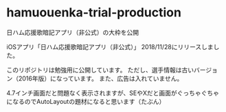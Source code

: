 # hamuouenka-trial-production
日ハム応援歌暗記アプリ（非公式）の大枠を公開

iOSアプリ「日ハム応援歌暗記アプリ（非公式）」
2018/11/28にリリースしました。

このリポジトリは勉強用に公開しています。
ただし、選手情報は古いバージョン（2016年版）になっています。
また、広告は入れていません。

4.7インチ画面だと問題なく表示されますが、SEやXだと画面がぐっちゃぐちゃになるのでAutoLayoutの題材になると思います（たぶん）
